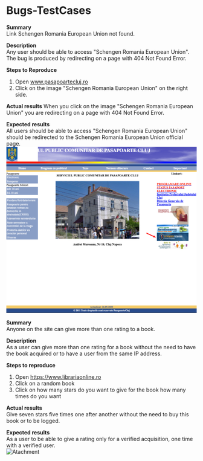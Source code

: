 # Bugs-TestCases

**Summary**   
Link Schengen Romania European Union not found.  
 
**Description**  
Any user should be able to access "Schengen Romania European Union".  
The bug is produced by redirecting on a page with 404 Not Found Error.   
 
**Steps to Reproduce**   
1. Open www.pasapoartecluj.ro   
2. Click on the image "Schengen Romania European Union" on the right side.   
 
**Actual results** 
When you click on the image "Schengen Romania European Union" you are redirecting on a page with 404 Not Found Error.  
 
**Expected results**  
All users should be able to access "Schengen Romania European Union" should be redirected to the Schengen Romania European Union official page.  
![Atachment](download.JPG)



**Summary**   
Anyone on the site can give more than one rating to a book.   

**Description**   
As a user can give more than one rating for a book without the need to have the book acquired or to have a user from the same IP address.   

**Steps to reproduce**     
1. Open https://www.librariaonline.ro      
2. Click on a random book   
3. Click on how many stars do you want to give for the book how many times do you want    

**Actual results**   
Give seven stars five times one after another without the need to buy this book or to be logged.   
  
**Expected results**   
As a user to be able to give a rating only for a verified acquisition, one time with a verified user.  
![Atachment]() 
